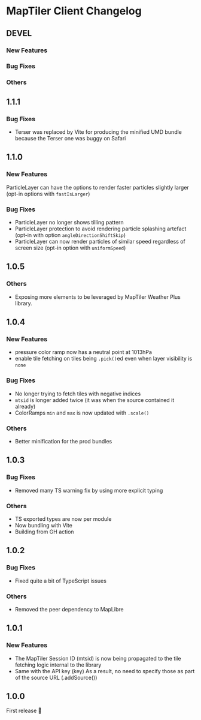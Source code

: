# MapTiler Client Changelog

## DEVEL
### New Features
### Bug Fixes
### Others

## 1.1.1
### Bug Fixes
- Terser was replaced by Vite for producing the minified UMD bundle because the Terser one was buggy on Safari
## 1.1.0
### New Features
ParticleLayer can have the options to render faster particles slightly larger (opt-in options with `fastIsLarger`)
### Bug Fixes
- ParticleLayer no longer shows tilling pattern
- ParticleLayer protection to avoid rendering particle splashing artefact (opt-in with option `angleDirectionShiftSkip`)
- ParticleLayer can now render particles of similar speed regardless of screen size (opt-in option with `uniformSpeed`)

## 1.0.5
### Others
- Exposing more elements to be leveraged by MapTiler Weather Plus library.

## 1.0.4
### New Features
- pressure color ramp now has a neutral point at 1013hPa
- enable tile fetching on tiles being `.pick()`ed even when layer visibility is `none`
### Bug Fixes
- No longer trying to fetch tiles with negative indices
- `mtsid` is longer added twice (it was when the source contained it already)
- ColorRamps `min` and `max` is now updated with `.scale()`
### Others
- Better minification for the prod bundles

## 1.0.3
### Bug Fixes
- Removed many TS warning fix by using more explicit typing
### Others
- TS exported types are now per module
- Now bundling with Vite
- Building from GH action

## 1.0.2
### Bug Fixes
- Fixed quite a bit of TypeScript issues
### Others
- Removed the peer dependency to MapLibre

## 1.0.1
### New Features
- The MapTiler Session ID (mtsid) is now being propagated to the tile fetching logic internal to the library
- Same with the API key (key)
As a result, no need to specify those as part of the source URL (.addSource())

## 1.0.0
First release 🎉